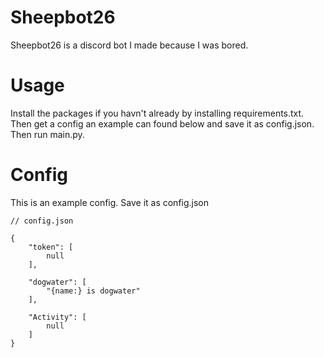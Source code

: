 # Sheepbot26
Sheepbot26 is a discord bot I made because I was bored.

# Usage
Install the packages if you havn't already by installing requirements.txt.
Then get a config an example can found below and save it as config.json.
Then run main.py.

# Config
This is an example config. Save it as config.json
```
// config.json

{
	"token": [
		null
	],

	"dogwater": [
		"{name:} is dogwater"
	],

	"Activity": [
		null
	]
}
```